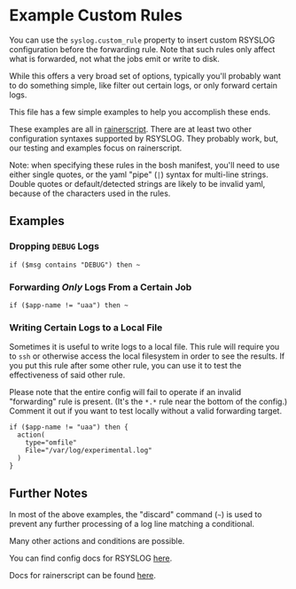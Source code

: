 # Example Custom Rules
You can use the `syslog.custom_rule` property
to insert custom RSYSLOG configuration
before the forwarding rule.
Note that such rules only affect
what is forwarded,
not what the jobs emit
or write to disk.

While this offers a very broad set of options,
typically you'll probably want
to do something simple,
like filter out certain logs,
or only forward certain logs.

This file has a few simple examples
to help you accomplish these ends.

These examples are all in [rainerscript][rainerscript-docs].
There are at least two
other configuration syntaxes supported by RSYSLOG.
They probably work, but,
our testing and examples focus on rainerscript.

Note: when specifying these rules
in the bosh manifest, you'll need to use either single quotes,
or the yaml "pipe" (`|`) syntax for multi-line strings.
Double quotes or default/detected strings are likely to be invalid yaml,
because of the characters used in the rules.

## Examples
### Dropping `DEBUG` Logs
```
if ($msg contains "DEBUG") then ~
```

### Forwarding _Only_ Logs From a Certain Job
```
if ($app-name != "uaa") then ~
```

### Writing Certain Logs to a Local File
Sometimes it is useful to write logs
to a local file.
This rule will require you to `ssh`
or otherwise access the local filesystem
in order to see the results.
If you put this rule after
some other rule, you can use it to test
the effectiveness of said other rule.

Please note that the entire config
will fail to operate
if an invalid "forwarding" rule is present.
(It's the `*.*` rule near the bottom of the config.)
Comment it out if you want to test locally
without a valid forwarding target.

```
if ($app-name != "uaa") then {
  action(
    type="omfile"
    File="/var/log/experimental.log"
  )
}
```

## Further Notes
In most of the above examples,
the "discard" command (`~`)
is used to prevent any further processing
of a log line matching a conditional.

Many other actions and conditions are possible.

You can find config docs for RSYSLOG [here][rsyslog-config-docs].

Docs for rainerscript can be found [here][rainerscript-docs].

[rainerscript-docs]: http://www.rsyslog.com/doc/v8-stable/rainerscript/index.html
[rsyslog-config-docs]: http://www.rsyslog.com/doc/v8-stable/configuration/basic_structure.html
